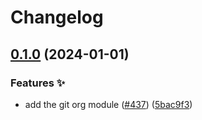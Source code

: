 # Changelog

## [0.1.0](https://github.com/hbstack/header/compare/modules/git-org-v0.0.1...modules/git-org/v0.1.0) (2024-01-01)


### Features ✨

* add the git org module ([#437](https://github.com/hbstack/header/issues/437)) ([5bac9f3](https://github.com/hbstack/header/commit/5bac9f331eaf0c6e888a507ba6de189efa36ac4e))

